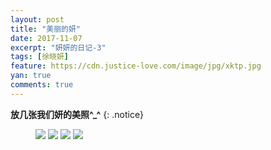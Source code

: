 ```yaml
---
layout: post
title: "美丽的妍"
date: 2017-11-07
excerpt: "妍妍的日记-3"
tags: [徐晓妍]
feature: https://cdn.justice-love.com/image/jpg/xktp.jpg
yan: true
comments: true
---
```


**放几张我们妍的美照^_^**
{: .notice}
<figure>
	<a href="{{ site.staticUrl }}/yanyan/image/yan1.jpg"><img src="{{ site.staticUrl }}/yanyan/image/yan1.jpg" /></a>
	<a href="{{ site.staticUrl }}/yanyan/image/yan2.jpg"><img src="{{ site.staticUrl }}/yanyan/image/yan2.jpg" /></a>
	<a href="{{ site.staticUrl }}/yanyan/image/yan3.jpg"><img src="{{ site.staticUrl }}/yanyan/image/yan3.jpg" /></a>
	<a href="{{ site.staticUrl }}/yanyan/image/yan4.jpg"><img src="{{ site.staticUrl }}/yanyan/image/yan4.jpg" /></a>
</figure>
